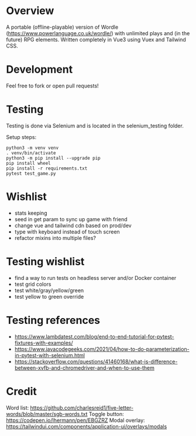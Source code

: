 # Overview

A portable (offline-playable) version of Wordle (https://www.powerlanguage.co.uk/wordle/) with unlimited plays and (in the future) RPG elements.  Written completely in Vue3 using Vuex and Tailwind CSS.

# Development

Feel free to fork or open pull requests!

# Testing

Testing is done via Selenium and is located in the selenium_testing folder.

Setup steps:
```
python3 -m venv venv
. venv/bin/activate
python3 -m pip install --upgrade pip
pip install wheel
pip install -r requirements.txt
pytest test_game.py
```

# Wishlist

- stats keeping
- seed in get param to sync up game with friend
- change vue and tailwind cdn based on prod/dev
- type with keyboard instead of touch screen
- refactor mixins into multiple files?

# Testing wishlist

- find a way to run tests on headless server and/or Docker container
- test grid colors
- test white/gray/yellow/green
- test yellow to green override

# Testing references

- https://www.lambdatest.com/blog/end-to-end-tutorial-for-pytest-fixtures-with-examples/
- https://www.javacodegeeks.com/2021/04/how-to-do-parameterization-in-pytest-with-selenium.html
- https://stackoverflow.com/questions/41460168/what-is-difference-between-xvfb-and-chromedriver-and-when-to-use-them

# Credit

Word list: https://github.com/charlesreid1/five-letter-words/blob/master/sgb-words.txt
Toggle button: https://codepen.io/lhermann/pen/EBGZRZ
Modal overlay: https://tailwindui.com/components/application-ui/overlays/modals
